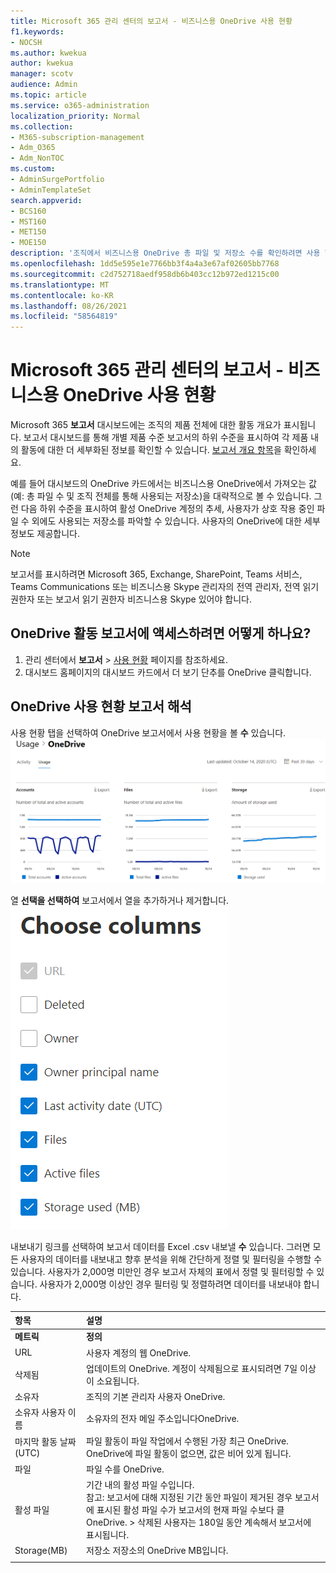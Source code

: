 ```yaml
---
title: Microsoft 365 관리 센터의 보고서 - 비즈니스용 OneDrive 사용 현황
f1.keywords:
- NOCSH
ms.author: kwekua
author: kwekua
manager: scotv
audience: Admin
ms.topic: article
ms.service: o365-administration
localization_priority: Normal
ms.collection:
- M365-subscription-management
- Adm_O365
- Adm_NonTOC
ms.custom:
- AdminSurgePortfolio
- AdminTemplateSet
search.appverid:
- BCS160
- MST160
- MET150
- MOE150
description: '조직에서 비즈니스용 OneDrive 총 파일 및 저장소 수를 확인하려면 사용 현황 보고서를 다운로드합니다. '
ms.openlocfilehash: 1dd5e595e1e7766bb3f4a4a3e67af02605bb7768
ms.sourcegitcommit: c2d752718aedf958db6b403cc12b972ed1215c00
ms.translationtype: MT
ms.contentlocale: ko-KR
ms.lasthandoff: 08/26/2021
ms.locfileid: "58564819"
---
```

# <a name="microsoft-365-reports-in-the-admin-center---onedrive-for-business-usage"></a>Microsoft 365 관리 센터의 보고서 - 비즈니스용 OneDrive 사용 현황

Microsoft 365 **보고서** 대시보드에는 조직의 제품 전체에 대한 활동 개요가 표시됩니다. 보고서 대시보드를 통해 개별 제품 수준 보고서의 하위 수준을 표시하여 각 제품 내의 활동에 대한 더 세부화된 정보를 확인할 수 있습니다. [보고서 개요 항목](activity-reports.md)을 확인하세요.
  
예를 들어 대시보드의 OneDrive 카드에서는 비즈니스용 OneDrive에서 가져오는 값(예: 총 파일 수 및 조직 전체를 통해 사용되는 저장소)을 대략적으로 볼 수 있습니다. 그런 다음 하위 수준을 표시하여 활성 OneDrive 계정의 추세, 사용자가 상호 작용 중인 파일 수 외에도 사용되는 저장소를 파악할 수 있습니다. 사용자의 OneDrive에 대한 세부 정보도 제공합니다.
  
> [!NOTE]
> 보고서를 표시하려면 Microsoft 365, Exchange, SharePoint, Teams 서비스, Teams Communications 또는 비즈니스용 Skype 관리자의 전역 관리자, 전역 읽기 권한자 또는 보고서 읽기 권한자 비즈니스용 Skype 있어야 합니다.  
 
## <a name="how-do-i-get-to-the-onedrive-activity-report"></a>OneDrive 활동 보고서에 액세스하려면 어떻게 하나요?

1. 관리 센터에서 **보고서** \> <a href="https://go.microsoft.com/fwlink/p/?linkid=2074756" target="_blank">사용 현황</a> 페이지를 참조하세요. 
2. 대시보드 홈페이지의 대시보드 카드에서  더 보기 단추를 OneDrive 클릭합니다.
  
## <a name="interpret-the-onedrive-usage-report"></a>OneDrive 사용 현황 보고서 해석

사용 현황 탭을 선택하여 OneDrive 보고서에서 사용 현황을 볼 **수** 있습니다.<br/>![Microsoft 365 - Microsoft OneDrive 보고서입니다.](../../media/3cdaf2fb-1817-479b-a0e1-2afa228690cf.png)

열 **선택을 선택하여** 보고서에서 열을 추가하거나 제거합니다.  <br/> ![OneDrive 보고서 - 열을 선택 합니다.](../../media/9ee80f25-cfe3-411d-8e31-08f1507d18c1.png)

내보내기 링크를 선택하여 보고서 데이터를 Excel .csv 내보낼 **수** 있습니다. 그러면 모든 사용자의 데이터를 내보내고 향후 분석을 위해 간단하게 정렬 및 필터링을 수행할 수 있습니다. 사용자가 2,000명 미만인 경우 보고서 자체의 표에서 정렬 및 필터링할 수 있습니다. 사용자가 2,000명 이상인 경우 필터링 및 정렬하려면 데이터를 내보내야 합니다. 
  
|항목|설명|
|:-----|:-----|
|**메트릭**|**정의**|
|URL  <br/> |사용자 계정의 웹 OneDrive. <br/> |
|삭제됨  <br/> |업데이트의 OneDrive. 계정이 삭제됨으로 표시되려면 7일 이상이 소요됩니다.  <br/> |
|소유자  <br/> |조직의 기본 관리자 사용자 OneDrive.   <br/> |
|소유자 사용자 이름  <br/> |소유자의 전자 메일 주소입니다OneDrive. <br/> |
|마지막 활동 날짜(UTC)  <br/> | 파일 활동이 파일 작업에서 수행된 가장 최근 OneDrive. OneDrive에 파일 활동이 없으면, 값은 비어 있게 됩니다.  <br/> |
|파일  <br/> |파일 수를 OneDrive. <br/>|
|활성 파일  <br/> | 기간 내의 활성 파일 수입니다.<br/> 참고: 보고서에 대해 지정된 기간 동안 파일이 제거된 경우 보고서에 표시된 활성 파일 수가 보고서의 현재 파일 수보다 클 OneDrive. >  삭제된 사용자는 180일 동안 계속해서 보고서에 표시됩니다.  <br/> |
|Storage(MB)  <br/> |저장소 저장소의 OneDrive MB입니다. |
|||